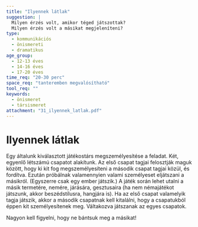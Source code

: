 ```yaml
---
title: "Ilyennek látlak"
suggestion: | 
  Milyen érzés volt, amikor téged játszottak?
  Milyen érzés volt a másikat megjeleníteni?
type:
  - kommunikációs
  - önismereti
  - dramatikus
age_group:
  - 12-13 éves
  - 14-16 éves
  - 17-20 éves
time_req: "20-30 perc"
space_req: "tanteremben megvalósítható"
tool_req: ""
keywords: 
  - önismeret
  - társismeret
attachment: "31_ilyennek_latlak.pdf"
---
```


# Ilyennek látlak

Egy általunk kiválasztott játékostárs megszemélyesítése a feladat. Két, egyenlő létszámú csapatot alakítunk. Az első csapat tagjai felosztják maguk között, hogy ki kit fog megszemélyesíteni a második csapat tagjai közül, és fordítva. Ezután próbálnak valamennyien valami személyeset eljátszani a másikról. (Egyszerre csak egy ember játszik.) A játék során lehet utalni a másik termetére, nemére, járására, gesztusaira (ha nem némajátékot játszunk, akkor beszédstílusra, hangjára is). Ha az első csapat valamelyik tagja játszik, akkor a második csapatnak kell kitalálni, hogy a csapatukból éppen kit személyesítenek meg. Váltakozva játszanak az egyes csapatok.

Nagyon kell figyelni, hogy ne bántsuk meg a másikat!
  
  
